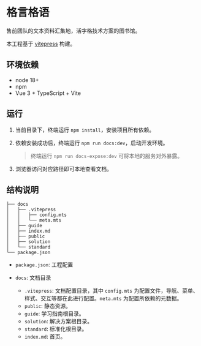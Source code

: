 # 格言格语

售前团队的文本资料汇集地，活字格技术方案的图书馆。

本工程基于 [vitepress](https://vitepress.dev/guide/what-is-vitepress) 构建。

## 环境依赖

- node 18+
- npm 
- Vue 3 + TypeScript + Vite

## 运行

1. 当前目录下，终端运行 `npm install`，安装项目所有依赖。
2. 依赖安装成功后，终端运行 `npm run docs:dev`，启动开发环境。

   > 终端运行 `npm run docs-expose:dev` 可将本地的服务对外暴露。

3. 浏览器访问对应路径即可本地查看文档。

## 结构说明

```text
├── docs
│   ├── .vitepress
│   │   ├── config.mts
│   │   └── meta.mts
│   ├── guide
│   ├── index.md
│   ├── public
│   ├── solution
│   └── standard
└── package.json
```

- `package.json`: 工程配置
- `docs`: 文档目录
  
    - `.vitepress`: 文档配置目录，其中 `config.mts` 为配置文件，导航、菜单、样式、交互等都在此进行配置。`meta.mts` 为配置所依赖的元数据。
    - `public`: 静态资源。
    - `guide`: 学习指南根目录。
    - `solution`: 解决方案根目录。 
    - `standard`: 标准化根目录。
    - `index.md`: 首页。

